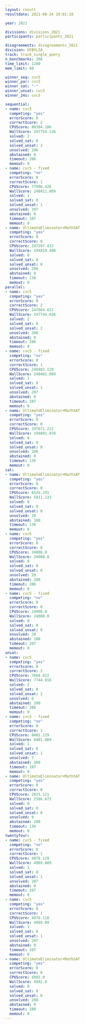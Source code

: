 ```yaml
---
layout: result
resultdate: 2021-08-24 19:01:10

year: 2021

divisions: divisions_2021
participants: participants_2021

disagreements: disagreements_2021
division: UFBVLIA
track: track_single_query
n_benchmarks: 208
time_limit: 1200
mem_limit: 60

winner_seq: cvc5
winner_par: cvc5
winner_sat: "-"
winner_unsat: cvc5
winner_24s: cvc5

sequential:
- name: cvc5
  competing: "yes"
  errorScore: 0
  correctScore: 2
  CPUScore: 80304.186
  WallScore: 247754.136
  solved: 2
  solved_sat: 0
  solved_unsat: 2
  unsolved: 206
  abstained: 0
  timeout: 206
  memout: 0
- name: cvc5 - fixed
  competing: "no"
  errorScore: 0
  correctScore: 1
  CPUScore: 77996.426
  WallScore: 248411.869
  solved: 1
  solved_sat: 0
  solved_unsat: 1
  unsolved: 207
  abstained: 0
  timeout: 207
  memout: 0
- name: UltimateEliminator+MathSAT
  competing: "yes"
  errorScore: 0
  correctScore: 0
  CPUScore: 197597.432
  WallScore: 194819.408
  solved: 0
  solved_sat: 0
  solved_unsat: 0
  unsolved: 208
  abstained: 0
  timeout: 138
  memout: 0
parallel:
- name: cvc5
  competing: "yes"
  errorScore: 0
  correctScore: 2
  CPUScore: 247664.822
  WallScore: 247744.016
  solved: 2
  solved_sat: 0
  solved_unsat: 2
  unsolved: 206
  abstained: 0
  timeout: 206
  memout: 0
- name: cvc5 - fixed
  competing: "no"
  errorScore: 0
  correctScore: 1
  CPUScore: 248402.129
  WallScore: 248401.089
  solved: 1
  solved_sat: 0
  solved_unsat: 1
  unsolved: 207
  abstained: 0
  timeout: 207
  memout: 0
- name: UltimateEliminator+MathSAT
  competing: "yes"
  errorScore: 0
  correctScore: 0
  CPUScore: 197671.222
  WallScore: 194801.978
  solved: 0
  solved_sat: 0
  solved_unsat: 0
  unsolved: 208
  abstained: 0
  timeout: 136
  memout: 0
sat:
- name: UltimateEliminator+MathSAT
  competing: "yes"
  errorScore: 0
  correctScore: 0
  CPUScore: 6529.291
  WallScore: 5811.133
  solved: 0
  solved_sat: 0
  solved_unsat: 0
  unsolved: 20
  abstained: 188
  timeout: 136
  memout: 0
- name: cvc5
  competing: "yes"
  errorScore: 0
  correctScore: 0
  CPUScore: 24000.0
  WallScore: 24000.0
  solved: 0
  solved_sat: 0
  solved_unsat: 0
  unsolved: 20
  abstained: 188
  timeout: 206
  memout: 0
- name: cvc5 - fixed
  competing: "no"
  errorScore: 0
  correctScore: 0
  CPUScore: 24000.0
  WallScore: 24000.0
  solved: 0
  solved_sat: 0
  solved_unsat: 0
  unsolved: 20
  abstained: 188
  timeout: 207
  memout: 0
unsat:
- name: cvc5
  competing: "yes"
  errorScore: 0
  correctScore: 2
  CPUScore: 7664.822
  WallScore: 7744.016
  solved: 2
  solved_sat: 0
  solved_unsat: 2
  unsolved: 6
  abstained: 200
  timeout: 206
  memout: 0
- name: cvc5 - fixed
  competing: "no"
  errorScore: 0
  correctScore: 1
  CPUScore: 8402.129
  WallScore: 8401.089
  solved: 1
  solved_sat: 0
  solved_unsat: 1
  unsolved: 7
  abstained: 200
  timeout: 207
  memout: 0
- name: UltimateEliminator+MathSAT
  competing: "yes"
  errorScore: 0
  correctScore: 0
  CPUScore: 2825.111
  WallScore: 2566.673
  solved: 0
  solved_sat: 0
  solved_unsat: 0
  unsolved: 8
  abstained: 200
  timeout: 136
  memout: 0
twentyfour:
- name: cvc5 - fixed
  competing: "no"
  errorScore: 0
  correctScore: 1
  CPUScore: 4970.129
  WallScore: 4969.089
  solved: 1
  solved_sat: 0
  solved_unsat: 1
  unsolved: 207
  abstained: 0
  timeout: 207
  memout: 0
- name: cvc5
  competing: "yes"
  errorScore: 0
  correctScore: 1
  CPUScore: 4970.118
  WallScore: 4969.09
  solved: 1
  solved_sat: 0
  solved_unsat: 1
  unsolved: 207
  abstained: 0
  timeout: 207
  memout: 0
- name: UltimateEliminator+MathSAT
  competing: "yes"
  errorScore: 0
  correctScore: 0
  CPUScore: 4992.0
  WallScore: 4992.0
  solved: 0
  solved_sat: 0
  solved_unsat: 0
  unsolved: 208
  abstained: 0
  timeout: 208
  memout: 0
---
```

